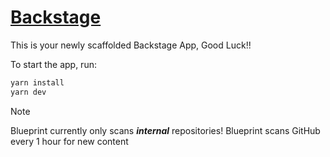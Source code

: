 # [Backstage](https://backstage.io)

This is your newly scaffolded Backstage App, Good Luck!!

To start the app, run:

```sh
yarn install
yarn dev
```

> [!NOTE]  
> Blueprint currently only scans **_internal_** repositories!
> Blueprint scans GitHub every 1 hour for new content
